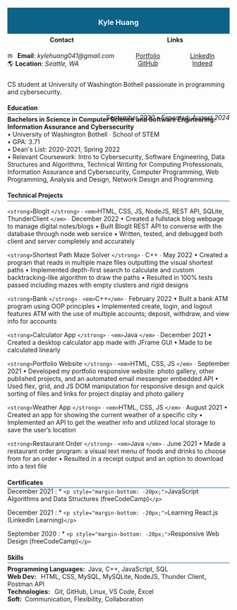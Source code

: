 <div width="100%" height="100%" style="background: #0d6288; display: flex; justify-content: center; align-items: center;margin: -15px 0 -20px 0;">
    <h3 width="100%" height="100%" style="text-align: center; color: ghostwhite;">
        Kyle Huang
    </h3>
</div>

<div width="100%" height="100%" style="display: flex; justify-content: space-evenly; align-center: center;">
    <div style="width: 100%; height: 100%; margin-right: 10px; padding: 5px 0 10px 0;">
        <h4 style="text-align: center;">Contact</h4>
        <span>✉  <b>Email</b>: <em>kylehuang041@gmail.com</em></span><br>
        <span>🌎 <b>Location</b>: <em>Seattle, WA</em></span>
    </div>
    <div style="width: 100%; height: 100%; display: flex; flex-direction: column; justify-content: center; padding: 5px 0;">
        <h4 style="text-align: center;">Links</h4>
        <div style="display: flex; flex-direction: row; width: 100%;
        height: 100%; justify-content: space-around;">
            <div style="width: 100%; height: 100%; text-align: center;">
                <a target="_blank" href="https://kylehuang041.github.io/Portfolio/">Portfolio</a><br>
                <a target="_blank" href="https://github.com/kylehuang041">GitHub</a><br>
            </div>
            <div style="width: 100%; height: 100%; text-align: center;">
                <a target="_blank" href="https://www.linkedin.com/in/kyle-h/">LinkedIn</a><br>
                <a target="_blank" href="https://my.indeed.com/p/kyleh-r7behmb">Indeed</a><br>
            </div>
        </div>
    </div>
</div>

CS student at University of Washington Bothell passionate in programming and cybersecurity.

#### Education

<hr style="background: #0d6288; margin: -15px 0 -15px 0;">

<p style="margin: 20px 0 0 0;"></p>
<p style="margin: -20px 0 -30px 0; text-align: right;"><i>September 2020 - Expected, August 2024</i></p><br>
<strong>Bachelors in Science in Computer Science and Software Engineering: Information Assurance and Cybersecurity</strong><br>
•	University of Washington Bothell ∙ School of STEM<br>
•	GPA: 3.71<br>
•	Dean's List: 2020-2021, Spring 2022<br>
•	Relevant Coursework: Intro to Cybersecurity, Software Engineering, Data Structures and Algorithms, Technical Writing for Computing Professionals, Information Assurance and Cybersecurity, Computer Programming, Web Programming, Analysis and Design, Network Design and Programming

#### Technical Projects

<hr style="background: #0d6288; margin: -15px 0 5px 0;">

`<strong>`BlogIt `</strong>` ∙ `<em>`HTML, CSS, JS, NodeJS, REST API, SQLite, ThunderClient `</em>` ∙ December 2022
•	Created a fullstack blog webpage to manage digital notes/blogs
•	Built BlogIt REST API to converse with the database through node web service
•	Written, tested, and debugged both client and server completely and accurately

`<strong>`Shortest Path Maze Solver `</strong>` ∙ C++ ∙ May 2022
•	Created a program that reads in multiple maze files outputting the visual shortest paths
•	Implemented depth-first search to calculate and custom backtracking-like algorithm to draw the paths
•	Resulted in 100% tests passed including mazes with empty clusters and rigid designs

`<strong>`Bank `</strong>` ∙ `<em>`C++`</em>` ∙ February 2022
•	Built a bank ATM program using OOP principles
•	Implemented create, login, and logout features ATM with the use of multiple accounts; deposit, withdraw, and view info for accounts

`<strong>`Calculator App `</strong>` ∙ `<em>`Java `</em>` ∙ December 2021
•	Created a desktop calculator app made with JFrame GUI
•	Made to be calculated linearly

`<strong>`Portfolio Website `</strong>` ∙ `<em>`HTML, CSS, JS `</em>` ∙ September 2021
•	Developed my portfolio responsive website: photo gallery, other published projects, and an automated email messenger embedded API
•	Used flex, grid, and JS DOM manipulation for responsive design and quick sorting of files and links for project display and photo gallery

`<strong>`Weather App `</strong>` ∙ `<em>`HTML, CSS, JS `</em>` ∙ August 2021
•	Created an app for showing the current weather of a specific city
•	Implemented an API to get the weather info and utilized local storage to save the user’s location

`<strong>`Restaurant Order `</strong>` ∙ `<em>`Java `</em>` ∙ June 2021
•	Made a restaurant order program: a visual text menu of foods and drinks to choose from for an order
•	Resulted in a receipt output and an option to download into a text file

#### Certificates

<hr style="background: #0d6288; margin: -15px 0 -15px 0;">

December 2021
: * `<p style="margin-bottom: -20px;">`JavaScript Algorithms and Data Structures (freeCodeCamp)`</p>`

December 2021
: * `<p style="margin-bottom: -20px;">`Learning React.js (LinkedIn Learning)`</p>`

September 2020
: * `<p style="margin-bottom: -20px;">`Responsive Web Design (freeCodeCamp)`</p>`

#### Skills

<hr style="background: #0d6288; margin: -15px 0 5px 0;">

<p style="margin: 0px;"><strong>Programming Languages:</strong> Java, C++, JavaScript, SQL</p>
<p style="margin: 0px;"><strong>Web Dev: </strong> HTML, CSS, MySQL, MySQLite, NodeJS, Thunder Client, Postman API</p>
<p style="margin: 0px;"><strong>Technologies: </strong> Git, GitHub, Linux, VS Code, Excel</p>
<p style="margin: 0;"><strong>Soft:</strong> Communication, Flexibility, Collaboration</p>
